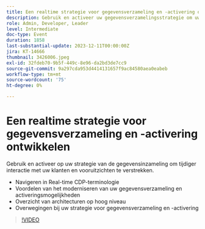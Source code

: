 ```yaml
---
title: Een realtime strategie voor gegevensverzameling en -activering ontwikkelen
description: Gebruik en activeer uw gegevensverzamelingsstrategie om uw klanten en vooruitzichten sneller te laten communiceren.
role: Admin, Developer, Leader
level: Intermediate
doc-type: Event
duration: 1858
last-substantial-update: 2023-12-11T00:00:00Z
jira: KT-14666
thumbnail: 3426006.jpeg
exl-id: 32fdeb70-9b5f-449c-8e96-da2bd3de7cc9
source-git-commit: 9a297cda953d4414131657f9ac84580aea0eabeb
workflow-type: tm+mt
source-wordcount: '75'
ht-degree: 0%

---
```


# Een realtime strategie voor gegevensverzameling en -activering ontwikkelen

Gebruik en activeer op uw strategie van de gegevensinzameling om tijdiger interactie met uw klanten en vooruitzichten te verstrekken.

* Navigeren in Real-time CDP-terminologie
* Voordelen van het moderniseren van uw gegevensverzameling en activeringsmogelijkheden
* Overzicht van architecturen op hoog niveau
* Overwegingen bij uw strategie voor gegevensverzameling en -activering

>[!VIDEO](https://video.tv.adobe.com/v/3426006/?learn=on)
